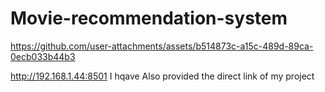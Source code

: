 # Movie-recommendation-system



https://github.com/user-attachments/assets/b514873c-a15c-489d-89ca-0ecb033b44b3

 http://192.168.1.44:8501
 I hqave Also provided the direct link of my project

